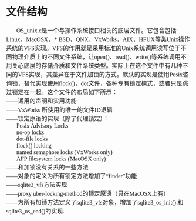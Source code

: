 # 文件结构
<font face="微软雅黑" size="3px">

&nbsp;&nbsp;&nbsp;&nbsp;&nbsp;&nbsp;&nbsp;OS\_unix.c是一个与操作系统接口相关的底层文件。它包含包括Linux，MacOSX，\* BSD，QNX，VxWorks，AIX，HPUX等类Unix操作系统的VFS实现。VFS的作用就是采用标准的Unix系统调用读写位于不同物理介质上的不同文件系统，让open()、read()、write()等系统调用不用关心底层的存储介质和文件系统类型。实际上在这个文件中有几种不同的VFS实现，其差异在于文件加锁的方式。默认的实现是使用Posix咨询锁，替代实现使用flock()，dot文件，各种专有锁定模式，或者只是跳过锁定在一起。这个文件的布局如下所示：<br>
——通用的声明和实用功能 <br>
——VxWorks 所使用的唯一的文件ID逻辑<br>
——锁定原语的实现（除了代理锁定）：<br>
&nbsp;&nbsp;&nbsp;&nbsp;&nbsp;&nbsp;&nbsp;Posix Advisory Locks<br>
	&nbsp;&nbsp;&nbsp;&nbsp;&nbsp;&nbsp;&nbsp;no-op locks<br>
&nbsp;&nbsp;&nbsp;&nbsp;&nbsp;&nbsp;&nbsp;dot-file locks<br>
&nbsp;&nbsp;&nbsp;&nbsp;&nbsp;&nbsp;&nbsp;flock() locking<br>
&nbsp;&nbsp;&nbsp;&nbsp;&nbsp;&nbsp;&nbsp;named semaphore locks (VxWorks only)<br>
&nbsp;&nbsp;&nbsp;&nbsp;&nbsp;&nbsp;&nbsp;AFP filesystem locks (MacOSX only)<br>
——和加锁没有关系的一些方法<br>
——对象的定义为所有锁定方法增加了“finder”功能<br>
——sqlite3_vfs方法实现<br>
——proxy uber-locking-method的锁定原语（只在MacOSX上有）<br>
——为所有加锁方法定义了sqlite3\_vfs对象，增加了sqlite3\_os\_init() 和 sqlite3\_os\_end()的实现.
